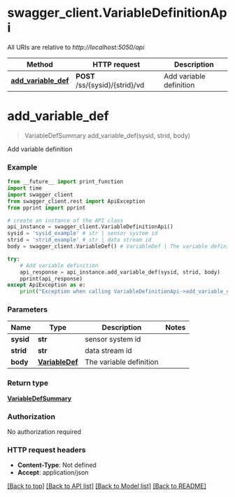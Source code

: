 # swagger_client.VariableDefinitionApi

All URIs are relative to *http://localhost:5050/api*

Method | HTTP request | Description
------------- | ------------- | -------------
[**add_variable_def**](VariableDefinitionApi.md#add_variable_def) | **POST** /ss/{sysid}/{strid}/vd | Add variable definition


# **add_variable_def**
> VariableDefSummary add_variable_def(sysid, strid, body)

Add variable definition



### Example 
```python
from __future__ import print_function
import time
import swagger_client
from swagger_client.rest import ApiException
from pprint import pprint

# create an instance of the API class
api_instance = swagger_client.VariableDefinitionApi()
sysid = 'sysid_example' # str | sensor system id
strid = 'strid_example' # str | data stream id
body = swagger_client.VariableDef() # VariableDef | The variable definition

try: 
    # Add variable definition
    api_response = api_instance.add_variable_def(sysid, strid, body)
    pprint(api_response)
except ApiException as e:
    print("Exception when calling VariableDefinitionApi->add_variable_def: %s\n" % e)
```

### Parameters

Name | Type | Description  | Notes
------------- | ------------- | ------------- | -------------
 **sysid** | **str**| sensor system id | 
 **strid** | **str**| data stream id | 
 **body** | [**VariableDef**](VariableDef.md)| The variable definition | 

### Return type

[**VariableDefSummary**](VariableDefSummary.md)

### Authorization

No authorization required

### HTTP request headers

 - **Content-Type**: Not defined
 - **Accept**: application/json

[[Back to top]](#) [[Back to API list]](../README.md#documentation-for-api-endpoints) [[Back to Model list]](../README.md#documentation-for-models) [[Back to README]](../README.md)

